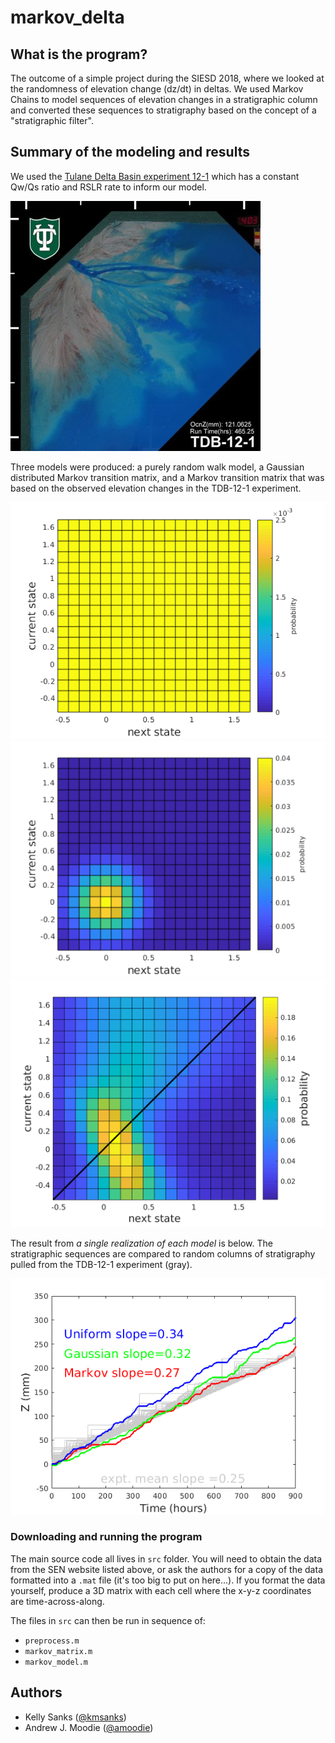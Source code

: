 # markov_delta


## What is the program?
The outcome of a simple project during the SIESD 2018, where we looked at the randomness of elevation change (dz/dt) in deltas.
We used Markov Chains to model sequences of elevation changes in a stratigraphic column and converted these sequences to stratigraphy based on the concept of a "stratigraphic filter".



## Summary of the modeling and results
We used the [Tulane Delta Basin experiment 12-1](http://sedexp.net/catalog/tdb121-tulane-delta-basin) which has a constant Qw/Qs ratio and RSLR rate to inform our model.

![delta_experiment](./private/TDB_12_1_046525.jpg "delta experiment")

Three models were produced: a purely random walk model, a Gaussian distributed Markov transition matrix, and a Markov transition matrix that was based on the observed elevation changes in the TDB-12-1 experiment.

![unif](./private/unif_matrix.png "unif matrix")
![gaus](./private/gaus_matrix.png "gaus matrix")
![main](./private/markov_matrix.png "main matrix")

The result from _a single realization of each model_ is below. 
The stratigraphic sequences are compared to random columns of stratigraphy pulled from the TDB-12-1 experiment (gray).

![model_out](./private/model_out.png "model out")


### Downloading and running the program
The main source code all lives in `src` folder. 
You will need to obtain the data from the SEN website listed above, or ask the authors for a copy of the data formatted into a `.mat` file (it's too big to put on here...).
If you format the data yourself, produce a 3D matrix with each cell where the x-y-z coordinates are time-across-along.

The files in `src` can then be run in sequence of:

* `preprocess.m`
* `markov_matrix.m`
* `markov_model.m`



## Authors

* Kelly Sanks ([@kmsanks](https://github.com/kmsanks))
* Andrew J. Moodie ([@amoodie](https://github.com/amoodie))
